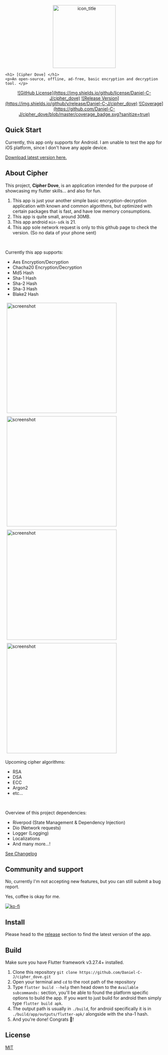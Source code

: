 <p align="center">
    <img src="./media/icon_hd.png" alt="icon_title" width= 200></img>

    <h1> [Cipher Dove] </h1>
    <p>An open-source, offline, ad-free, basic encryption and decryption tool. </p>
</p>

<div align="center">
    <a href="">![GitHub License](https://img.shields.io/github/license/Daniel-C-J/cipher_dove)</a>
    <a href="">![Release Version](https://img.shields.io/github/v/release/Daniel-C-J/cipher_dove)</a>
    <a href="">![Coverage](https://github.com/Daniel-C-J/cipher_dove/blob/master/coverage_badge.svg?sanitize=true)</a>
</div>

## Quick Start
Currently, this app only supports for Android. I am unable to test the app for iOS platform, since I don't have any apple device.

[Download latest version here.](https://github.com/Daniel-C-J/cipher_dove/releases)


## About Cipher 
This project, **Cipher Dove**, is an application intended for the purpose of showcasing my flutter skills... and also for fun.

1) This app is just your another simple basic encryption-decryption application with known and common algorithms, but optimized with certain packages that is fast, and have low memory consumptions. 
2) This app is quite small, around 30MB.
3) This app android `min-sdk` is 21. 
4) This app sole network request is only to this github page to check the version. (So no data of your phone sent)

<br>

Currently this app supports:
- Aes Encryption/Decryption
- Chacha20 Encryption/Decryption
- Md5 Hash
- Sha-1 Hash
- Sha-2 Hash
- Sha-3 Hash
- Blake2 Hash

<img src="./media/screenshot (1).png" alt="screenshot" width=350  style="padding: 5px;" ></img>
<img src="./media/screenshot (2).png" alt="screenshot" width=350  style="padding: 5px;"></img>
<img src="./media/screenshot (3).png" alt="screenshot" width=350  style="padding: 5px;"></img>
<img src="./media/screenshot (4).png" alt="screenshot" width=350  style="padding: 5px;"></img>
  
Upcoming cipher algorithms:
- RSA
- DSA
- ECC
- Argon2
- etc...

<br>

Overview of this project dependencies:
- Riverpod (State Management & Dependency Injection)
- Dio (Network requests)
- Logger (Logging)
- Localizations
- And many more...!

[See Changelog](./CHANGELOG.md)

## Community and support
No, currently I'm not accepting new features, but you can still submit a bug report.

Yes, coffee is okay for me.

[![ko-fi](https://ko-fi.com/img/githubbutton_sm.svg)](https://ko-fi.com/P5P4L666F)


## Install
Please head to the [release](https://github.com/Daniel-C-J/cipher_dove/releases) section to find the latest version of the app.


## Build
Make sure you have Flutter framework v3.27.4+ installed.

1. Clone this repository `git clone https://github.com/Daniel-C-J/cipher_dove.git`
2. Open your terminal and `cd` to the root path of the repository
3. Type `flutter build --help` then head down to the `Available subcommands:` section, you'll be able to found the platform specific options to build the app. If you want to just build for android then simply type `flutter build apk`.
4. The output path is usually in `./build`, for android specifically it is in `./build/app/outputs/flutter-apk/` alongside with the sha-1 hash.
5. And you're done! Congrats 🎉!
   

## License
[MIT](./LICENSE)

